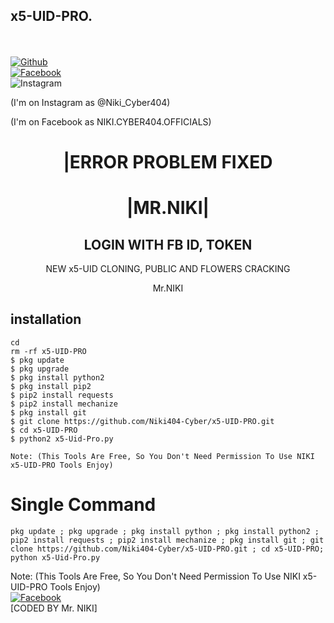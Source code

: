 ## x5-UID-PRO.
<b></b> </br> <br>[![Github](https://img.shields.io/badge/Github-Niki404-Cyber-dimgray?style=flat-square&logo=github)](https://github.com/Niki404-Cyber)<br> [![Facebook](https://img.shields.io/badge/Facebook-Mr.NIKI-blue?style=flat-square&logo=facebook)](https://www.facebook.com/Niki.Cyber404)<br> ![Instagram](https://img.shields.io/badge/Instagram-Mr.NIKI-hotpink?style=flat-square&logo=instagram)

(I'm on Instagram as @Niki_Cyber404)

(I'm on Facebook as NIKI.CYBER404.OFFICIALS)



<h1 align="center"> |ERROR PROBLEM FIXED </h1>

<h1 align="center"> |MR.NIKI|</h1>

<h2 align="center"> LOGIN WITH FB ID, TOKEN </h2>

<p align="center">
     NEW x5-UID CLONING, PUBLIC AND FLOWERS CRACKING
</p>



<p align="center">
              Mr.NIKI


## <b>installation</b>

```
cd
rm -rf x5-UID-PRO
$ pkg update
$ pkg upgrade
$ pkg install python2
$ pkg install pip2
$ pip2 install requests
$ pip2 install mechanize
$ pkg install git
$ git clone https://github.com/Niki404-Cyber/x5-UID-PRO.git
$ cd x5-UID-PRO
$ python2 x5-Uid-Pro.py

Note: (This Tools Are Free, So You Don't Need Permission To Use NIKI x5-UID-PRO Tools Enjoy)
```

# Single Command 

```
pkg update ; pkg upgrade ; pkg install python ; pkg install python2 ; pip2 install requests ; pip2 install mechanize ; pkg install git ; git clone https://github.com/Niki404-Cyber/x5-UID-PRO.git ; cd x5-UID-PRO; python x5-Uid-Pro.py
```
 
 Note: (This Tools Are Free, So You Don't Need Permission To Use NIKI x5-UID-PRO Tools Enjoy)</br>
 [![Facebook](https://img.shields.io/badge/Facebook-Mr.NIKI-blue?style=flat-square&logo=facebook)](https://www.facebook.com/NIKI.CYBER404.OFFICERS)</br>
 [CODED BY Mr. NIKI]
